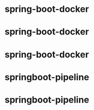 # spring-boot-docker
# spring-boot-docker
# spring-boot-docker
# springboot-pipeline
# springboot-pipeline
